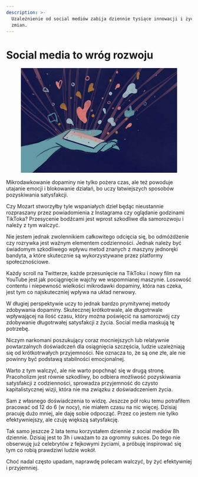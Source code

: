 ```yaml
---
description: >-
  Uzależnienie od social mediów zabija dziennie tysiące innowacji i życiowych
  zmian.
---
```


# Social media to wróg rozwoju

<figure><img src="../../.gitbook/assets/image.png" alt=""><figcaption></figcaption></figure>

Mikrodawkowanie dopaminy nie tylko pożera czas, ale też powoduje utajanie emocji i blokowanie działań, bo uczy łatwiejszych sposobów pozyskiwania satysfakcji.

Czy Mozart stworzyłby tyle wspaniałych dzieł będąc nieustannie rozpraszany przez powiadomienia z Instagrama czy oglądanie godzinami TikToka? Przesycenie bodźcami jest wprost szkodliwe dla samorozwoju i należy z tym walczyć.

Nie jestem jednak zwolennikiem całkowitego odcięcia się, bo odmóżdżenie czy rozrywka jest ważnym elementem codzienności. Jednak należy być świadomym szkodliwego wpływu metod znanych z maszyny jednoręki bandyta, a które skutecznie są wykorzystywane przez platformy społecznościowe.

Każdy scroll na Twitterze, każde przesunięcie na TikToku i nowy film na YouTube jest jak pociągnięcie wajchy we wspomnianej maszynie. Losowość contentu i niepewność wielkości mikrodawki dopaminy, która nas czeka, jest tym co najskuteczniej wpływa na układ nerwowy.

W długiej perspektywie uczy to jednak bardzo prymitywnej metody zdobywania dopaminy. Skutecznej krótkotrwale, ale długotrwale wpływającej na ilość czasu, który można poświęcić na samorozwój czy zdobywanie długotrwałej satysfakcji z życia. Social media maskują tę potrzebę.

Niczym narkomani poszukujący coraz mocniejszych lub relatywnie powtarzalnych doświadczeń dla osiągnięcia szczęścia, ludzie uzależniają się od krótkotrwałych przyjemności. Nie oznacza to, że są one złe, ale nie powinny być podstawą stabilności emocjonalnej.

Warto z tym walczyć, ale nie warto popchnąć się w drugą stronę. Pracoholizm jest równie szkodliwy, bo odbiera możliwość pozyskiwania satysfakcji z codzienności, sprowadza przyjemność do czysto kapitalistycznej wizji, która nie ma związku z doświadczeniem życia.

Sam z własnego doświadczenia to widzę. Jeszcze pół roku temu potrafiłem pracować od 12 do 6 (w nocy), nie miałem czasu na nic więcej. Dzisiaj pracuję dużo mniej, ale daję sobie odpocząć. Przez co jestem nie tylko efektywniejszy, ale czuję większą satysfakcję.

Tak samo jeszcze 2 lata temu korzystałem dziennie z social mediów 8h dziennie. Dzisiaj jest to 3h i uważam to za ogromny sukces. Do tego nie obserwuję już celebrytów z fejkowymi życiami, a próbuję inspirować się tym co robią prawdziwi ludzie wokół.

Choć nadal często upadam, naprawdę polecam walczyć, by żyć efektywniej i przyjemniej.
